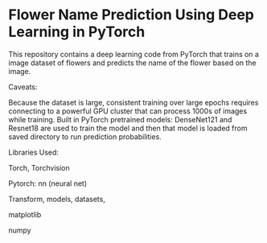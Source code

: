 # Flower Name Prediction Using Deep Learning in PyTorch


This repository contains a deep learning code from PyTorch that trains on a image dataset of flowers and predicts the name of the flower based on the image.

Caveats:

Because the dataset is large, consistent training over large epochs requires connecting to a powerful GPU cluster that can process 1000s of images while training. Built in PyTorch pretrained models: DenseNet121 and Resnet18 are used to train the model and then that model is loaded from saved directory to run prediction probabilities.

Libraries Used:

Torch, Torchvision

Pytorch: nn (neural net)

Transform, models, datasets, 

matplotlib

numpy 
